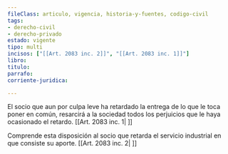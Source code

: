 ```yaml
---
fileClass: articulo, vigencia, historia-y-fuentes, codigo-civil
tags:
- derecho-civil
- derecho-privado
estado: vigente
tipo: multi
incisos: ["[[Art. 2083 inc. 2]]", "[[Art. 2083 inc. 1]]"]
libro:
titulo:
parrafo:
corriente-juridica:

---
```

El socio que aun por culpa leve ha retardado la entrega de lo que le toca poner en común, resarcirá a la sociedad todos los perjuicios que le haya ocasionado el retardo. [[Art. 2083 inc. 1| ]]

Comprende esta disposición al socio que retarda el servicio industrial en que consiste su aporte. [[Art. 2083 inc. 2| ]]